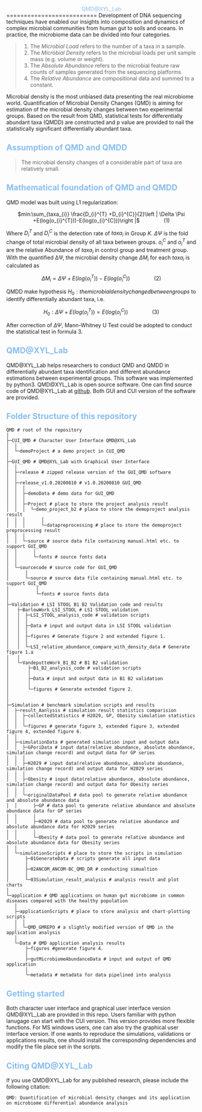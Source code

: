 <center><font color=#8A2BE2F>QMD@XYL_Lab</font></center>
==========================
Development of DNA sequencing techniques have enabled our insights into composition and dynamics of complex microbial communities from human gut to soils and oceans. In practice, the microbiome data can be divided into four categories.

> 1. The *Microbial Load* refers to the number of a taxa in a sample.
> 2. The *Microbial Density* refers to the microbial loads per unit sample mass (e.g. volume or weight).
> 3. The *Absolute Abundance* refers to the microbial feature raw counts of samples generated from the sequencing platforms.
> 4. The *Relative Abundance* are compositional data and summed to a constant. 

Microbial density is the most unbiased data presenting the real microbiome world. Quantification of Microbial Density Changes (QMD) is aiming for estimation of the microbial density changes between two experimental groups. Based on the result from QMD, statistical tests for differentially abundant taxa (QMDD) are constructed and p value are provided to nail the statistically significant differentially abundant taxa.

## <font color=#8A2BE2F>Assumption of QMD and QMDD</font>

> The microbial density changes of a considerable part of taxa are relatively small.
## <font color=#8A2BE2F>Mathematical foundation of QMD and QMDD</font>

QMD model was built using L1 regularization:

<center>

$min:\sum_{taxa_{i}} \frac{D_{i}^{T} +D_{i}^{C}}{2}\left |  \Delta \Psi +E(log(o_{i}^{T}))-E(log(o_{i}^{C}))\right |$ &emsp;&emsp;&emsp;&emsp; (1)
</br>
</center>

Where $D_i^T$ and $D_i^C$ is the detection rate of $taxa_{i}$ in Group $K$. $\Delta \Psi$ is the fold change of total microbial density of all taxa between groups. $o_i^C$ and $o_i^T$ and are the relative Abundance of $taxa_{i}$ in control group and treatment group.
With the quantified ∆Ψ, the microbial density change $\Delta M_{i}$ for each $taxa_{i}$ is calculated as
<center>

$\Delta M_{i} =\Delta \Psi +E(log(o_{i}^{T}))-E(log(o_{i}^{C}))$ &emsp;&emsp;&emsp;&emsp; (2)
</br>
</center>

QMDD make hypothesis $H_0:the microbial density changed between groups$ to identify differentially abundant taxa, i.e.
<center>

$H_{0}:\Delta \Psi +E(log(o_{i}^{T}))=E(log(o_{i}^{C}))$ &emsp;&emsp;&emsp;&emsp; (3)
</br>
</center>

After correction of $\Delta \Psi$, Mann-Whitney U Test could be adopted to conduct the statistical test in formula 3.

## <font color=#8A2BE2F>QMD@XYL_Lab</font>
QMD@XYL_Lab helps researchers to conduct QMD and QMDD in differentially abundant taxa identification and different abundance estimations between experimental groups. This software was implemented by python3. QMD@XYL_Lab is open source software. One can find source code of QMD@XYL_Lab at [github](https://github.com/Xingyinliu-Lab/QMD). Both GUI and CUI version of the software are provided. 

## <font color=#8A2BE2F>Folder Structure of this repository</font>
```
QMD # root of the repository
│
├─CUI_QMD # Character User Interface QMD@XYL_Lab
│  │  
│  └─demoProject # a demo project in CUI_QMD
│          
├─GUI_QMD # QMD@XYL_Lab with Graphical User Interface
│  │  
│  ├─release # zipped release version of the GUI_QMD software
│  │      
│  ├─release_v1.0.20200810 # v1.0.20200810 GUI_QMD
│  │  │  
│  │  ├─demoData # demo data for GUI_QMD
│  │  │      
│  │  ├─Project # place to store the project analysis result
│  │  │  └─demo_project_b2 # place to store the demoproject analysis result
│  │  │      │  
│  │  │      └─datapreprocessing # place to store the demoproject preprocessing result
│  │  │              
│  │  └─source # source data file containing manual.html etc. to support GUI_QMD
│  │      │  
│  │      └─fonts # source fonts data
│  │              
│  └─sourcecode # source code for GUI_QMD
│      │  
│      └─source # source data file containing manual.html etc. to support GUI_QMD
│          │  
│          └─fonts # source fonts data
│  
├─Validation # LSI STOOL B1 B2 Validation code and results
│   ├─BarlowWork_LSI_STOOL # LSI STOOL validation
│   │  ├─LSI_STOOL_analysis_code # validation scripts
│   │  │      
│   │  ├─Data # input and output data in LSI STOOL validation
│   │  │      
│   │  ├─figures # Generate figure 2 and extended figure 1.
│   │  │      
│   │  └─LSI_relative_abundance_compare_with_density_data # Generate figure 1.a
│   │          
│   └─VandeputteWork_B1_B2 # B1 B2 validation
│       ├─B1_B2_analysis_code # validation scripts
│       │      
│       ├─Data # input and output data in B1 B2 validation
│       │      
│       └─figures # Generate extended figure 2.
│
│                  
├─Simulation # benchmark simulation scripts and results
│  ├─result_Aanlysis # simulation result statistics comparision
│  │  ├─collectedStatistics # H2029, GP, Obesity simulation statistics
│  │  │      
│  │  └─figures # generate figure 3, extended figure 3, extended figure 4, extended figure 6.
│  │          
│  ├─simulationData # generated simulation input and output data
│  │  ├─GPoriData # input data(relative abundance, absolute abundance, simulation change record) and output data for GP series
│  │  │      
│  │  ├─H2029 # input data(relative abundance, absolute abundance, simulation change record) and output data for H2029 series
│  │  │      
│  │  ├─Obesity # input data(relative abundance, absolute abundance, simulation change record) and output data for Obesity series
│  │  │      
│  │  └─originalDataPool # data pool to generate relative abundance and absolute abundance data
│  │      ├─GP # data pool to generate relative abundance and absolute abundance data for GP series
│  │      │      
│  │      ├─H2029 # data pool to generate relative abundance and absolute abundance data for H2029 series
│  │      │      
│  │      └─Obesity # data pool to generate relative abundance and absolute abundance data for Obesity series
│  │              
│  └─simulationScripts # place to store the scripts in simulation
│      ├─01GenerateData # scripts generate all input data
│      │      
│      ├─02ANCOM_ANCOM-BC_QMD_DR # conducting simualtion 
│      │      
│      └─03Simulation_result_analysis # analysis result and plot charts
│              
└─application # QMD applications on human gut microbiome in common diseases compared with the healthy population
   │  
   ├─applicationScripts # place to store analysis and chart-plotting scripts
   │  │  
   │  └─QMD_GMREPO # a slightly modified version of QMD in the application analysis
   │          
   └─Data # QMD application analysis results
       ├─figures #generate figure 4.
       │      
       ├─gutMicrobiomeAbundanceData # input and output of QMD application
       │      
       └─metadata # metadata for data pipelined into analysis
```
## <font color=#8A2BE2F>Getting started</font>
Both character user interface and graphical user interface version QMD@XYL_Lab are provided in this repo. Users familiar with python lanugage can start with the CUI version. This version provides more flexible functions. For MS windows users, one can also try the graphical user interface version. 
If one wants to reproduce the simulations, validations or applications results, one should install the corresponding dependencies and modify the file place set in the scripts. 

## <font color=#8A2BE2F>Citing QMD@XYL_Lab</font>
If you use QMD@XYL_Lab for any published research, please include the following citation:
```
QMD: Quantification of microbial density changes and its application on microbiome differential abundance analysis
```
